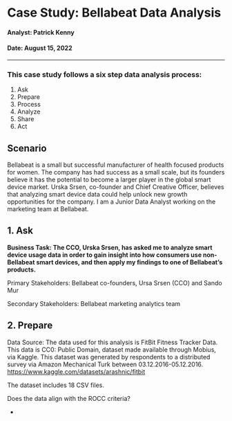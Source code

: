 # **Case Study: Bellabeat Data Analysis**

#### Analyst: Patrick Kenny

#### Date: August 15, 2022

________________________________________________________________________________________________________________

### This case study follows a six step data analysis process:

1. Ask
2. Prepare
3. Process
4. Analyze
5. Share
6. Act

## Scenario

Bellabeat is a small but successful manufacturer of health focused products for women. The company has had success as a small scale, but its founders believe it has the potential to become a larger player in the global smart device market. Urska Srsen, co-founder and Chief Creative Officer, believes that analyzing smart device data could help unlock new growth opportunities for the company. I am a Junior Data Analyst working on the marketing team at Bellabeat.

## **1. Ask**

**Business Task: The CCO, Urska Srsen, has asked me to analyze smart device usage data in order to gain insight into how consumers use non-Bellabeat smart devices, and then apply my findings to one of Bellabeat’s products.**

Primary Stakeholders: Bellabeat co-founders, Ursa Srsen (CCO) and Sando Mur

Secondary Stakeholders: Bellabeat marketing analytics team

## **2. Prepare**

Data Source: The data used for this analysis is FitBit Fitness Tracker Data. This data is CC0: Public Domain, dataset made available through Mobius, via Kaggle. This dataset was generated by respondents to a distributed survey via Amazon Mechanical Turk between 03.12.2016-05.12.2016. https://www.kaggle.com/datasets/arashnic/fitbit

The dataset includes 18 CSV files.

Does the data align with the ROCC criteria?

* 
